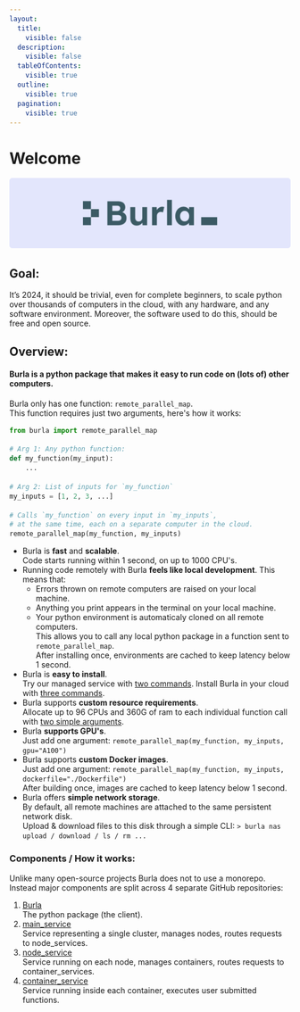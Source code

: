```yaml
---
layout:
  title:
    visible: false
  description:
    visible: false
  tableOfContents:
    visible: true
  outline:
    visible: true
  pagination:
    visible: true
---
```


# Welcome

<div align="center">

<img src=".gitbook/assets/banner.png" alt="" width="1000">

</div>

## Goal:

It’s 2024, it should be trivial, even for complete beginners, to scale python over thousands of computers in the cloud, with any hardware, and any software environment. Moreover, the software used to do this, should be free and open source.

## Overview:

#### **Burla is a python package that makes it easy to run code on (lots of) other computers.**

Burla only has one function: `remote_parallel_map`.\
This function requires just two arguments, here's how it works:

```python
from burla import remote_parallel_map

# Arg 1: Any python function:
def my_function(my_input):
    ...

# Arg 2: List of inputs for `my_function`
my_inputs = [1, 2, 3, ...]

# Calls `my_function` on every input in `my_inputs`,
# at the same time, each on a separate computer in the cloud.
remote_parallel_map(my_function, my_inputs)
```

* Burla is **fast** and **scalable**.\
  Code starts running within 1 second, on up to 1000 CPU's.
* Running code remotely with Burla **feels like local development**. This means that:
  * Errors thrown on remote computers are raised on your local machine.
  * Anything you print appears in the terminal on your local machine.
  * Your python environment is automaticaly cloned on all remote computers.\
    This allows you to call any local python package in a function sent to `remote_parallel_map`.\
    After installing once, environments are cached to keep latency below 1 second.
* Burla is **easy to install**.\
  Try our managed service with [two commands](https://docs.burla.dev/Getting-Started#getting-started-fully-managed). Install Burla in your cloud with [three commands](https://docs.burla.dev/Getting-Started#getting-started-self-managed-gcp-only).
* Burla supports **custom resource requirements**.\
  Allocate up to 96 CPUs and 360G of ram to each individual function call with [two simple arguments](https://docs.burla.dev/API-Reference).
* Burla **supports GPU's**.\
  Just add one argument: `remote_parallel_map(my_function, my_inputs, gpu="A100")`
* Burla supports **custom Docker images**.\
  Just add one argument: `remote_parallel_map(my_function, my_inputs, dockerfile="./Dockerfile")`\
  After building once, images are cached to keep latency below 1 second.
* Burla offers **simple network storage**.\
  By default, all remote machines are attached to the same persistent network disk.\
  Upload & download files to this disk through a simple CLI: `> burla nas upload / download / ls / rm ...`

### Components / How it works:

Unlike many open-source projects Burla does not to use a monorepo.\
Instead major components are split across 4 separate GitHub repositories:

1. [Burla](https://github.com/burla-cloud/burla)\
   The python package (the client).
2. [main\_service](https://github.com/burla-cloud/main\_service)\
   Service representing a single cluster, manages nodes, routes requests to node\_services.
3. [node\_service](https://github.com/burla-cloud/node\_service)\
   Service running on each node, manages containers, routes requests to container\_services.
4. [container\_service](https://github.com/burla-cloud/container\_service)\
   Service running inside each container, executes user submitted functions.




